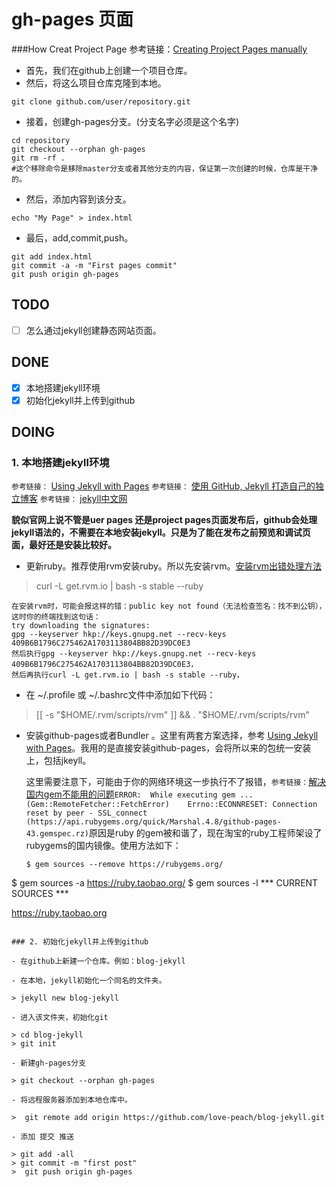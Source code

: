 # gh-pages 页面

###How Creat Project Page
参考链接：[Creating Project Pages manually](https://help.github.com/articles/creating-project-pages-manually/)
- 首先，我们在github上创建一个项目仓库。
- 然后，将这么项目仓库克隆到本地。 

```command
git clone github.com/user/repository.git
```
- 接着，创建gh-pages分支。(分支名字必须是这个名字)

```command
cd repository  
git checkout --orphan gh-pages  
git rm -rf . 
#这个移除命令是移除master分支或者其他分支的内容，保证第一次创建的时候，仓库是干净的。
```
- 然后，添加内容到该分支。

```command 
echo "My Page" > index.html
```
- 最后，add,commit,push。  
``` command 
git add index.html
git commit -a -m "First pages commit"
git push origin gh-pages
```

## TODO 

- [ ] 怎么通过jekyll创建静态网站页面。

## DONE 
- [x] 本地搭建jekyll环境
- [x] 初始化jekyll并上传到github

## DOING

### 1. 本地搭建jekyll环境

`参考链接：` [Using Jekyll with Pages](https://help.github.com/articles/using-jekyll-with-pages/#troubleshooting)
`参考链接：` [使用 GitHub, Jekyll 打造自己的独立博客](http://www.tuicool.com/articles/BVVBvu)
`参考链接：` [jekyll中文网](http://jekyll.bootcss.com/)

**貌似官网上说不管是uer pages 还是project pages页面发布后，github会处理jekyll语法的，不需要在本地安装jekyll。只是为了能在发布之前预览和调试页面，最好还是安装比较好。**

- 更新ruby。推荐使用rvm安装ruby。所以先安装rvm。[安装rvm出错处理方法](http://blog.csdn.net/caspiansea/article/details/47802331)

> curl -L get.rvm.io | bash -s stable --ruby  

    在安装rvm时，可能会报这样的错：public key not found（无法检查签名：找不到公钥），这时你的终端找到这句话：
    try downloading the signatures:  
    gpg --keyserver hkp://keys.gnupg.net --recv-keys 409B6B1796C275462A1703113804BB82D39DC0E3
    然后执行gpg --keyserver hkp://keys.gnupg.net --recv-keys 409B6B1796C275462A1703113804BB82D39DC0E3，
    然后再执行curl -L get.rvm.io | bash -s stable --ruby，

- 在 ~/.profile 或 ~/.bashrc文件中添加如下代码：

> [[ -s "$HOME/.rvm/scripts/rvm" ]] && . "$HOME/.rvm/scripts/rvm"


- 安装github-pages或者Bundler 。这里有两套方案选择，参考 [Using Jekyll with Pages](https://help.github.com/articles/using-jekyll-with-pages/#troubleshooting)。我用的是直接安装github-pages，会将所以来的包统一安装上，包括jkeyll。

    这里需要注意下，可能由于你的网络环境这一步执行不了报错，`参考链接：`[解决国内gem不能用的问题](http://www.haorooms.com/post/gem_not_use)`ERROR:  While executing gem ...(Gem::RemoteFetcher::FetchError)    Errno::ECONNRESET: Connection reset by peer - SSL_connect (https://api.rubygems.org/quick/Marshal.4.8/github-pages-43.gemspec.rz)`原因是ruby 的gem被和谐了，现在淘宝的ruby工程师架设了rubygems的国内镜像。使用方法如下：
    ```command
    $ gem sources --remove https://rubygems.org/
$ gem sources -a https://ruby.taobao.org/
$ gem sources -l
*** CURRENT SOURCES ***

https://ruby.taobao.org
```

### 2. 初始化jekyll并上传到github

- 在github上新建一个仓库。例如：blog-jekyll

- 在本地，jekyll初始化一个同名的文件夹。

> jekyll new blog-jekyll

- 进入该文件夹，初始化git

> cd blog-jekyll
> git init

- 新建gh-pages分支

> git checkout --orphan gh-pages

- 将远程服务器添加到本地仓库中。

>  git remote add origin https://github.com/love-peach/blog-jekyll.git

- 添加 提交 推送

> git add -all
> git commit -m "first post"
>  git push origin gh-pages
